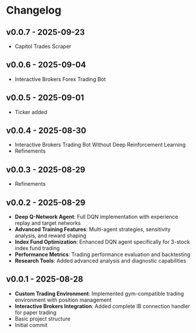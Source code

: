 # Changelog

## v0.0.7 - 2025-09-23
* Capitol Trades Scraper

## v0.0.6 - 2025-09-04
* Interactive Brokers Forex Trading Bot

## v0.0.5 - 2025-09-01
* Ticker added

## v0.0.4 - 2025-08-30
* Interactive Brokers Trading Bot Without Deep Reinforcement Learning
* Refinements

## v0.0.3 - 2025-08-29
* Refinements

## v0.0.2 - 2025-08-29
* **Deep Q-Network Agent**: Full DQN implementation with experience replay and target networks
* **Advanced Training Features**: Multi-agent strategies, sensitivity analysis, and reward shaping
* **Index Fund Optimization**: Enhanced DQN agent specifically for 3-stock index fund trading
* **Performance Metrics**: Trading performance evaluation and backtesting
* **Research Tools**: Added advanced analysis and diagnostic capabilities

## v0.0.1 - 2025-08-28
* **Custom Trading Environment**: Implemented gym-compatible trading environment with position management
* **Interactive Brokers Integration**: Added complete IB connection handler for paper trading
* Basic project structure
* Initial commit